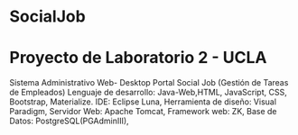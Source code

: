# SocialJob
# Proyecto de Laboratorio 2 - UCLA
Sistema Administrativo Web- Desktop Portal Social Job (Gestión de Tareas de Empleados)
Lenguaje de desarrollo: Java-Web,HTML, JavaScript, CSS, Bootstrap, Materialize.
IDE: Eclipse Luna, 
Herramienta de diseño: Visual Paradigm, 
Servidor Web: Apache Tomcat,
Framework web: ZK, 
Base de Datos: PostgreSQL(PGAdminIII), 
